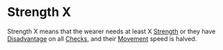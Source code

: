 # Strength X
Strength X means that the wearer needs at least X [Strength](../../../../../Player%20Characters/Chosen%20Statistics/Strength.md) or they have [Disadvantage](../../../../../Game%20Procedures/Dice%20Rolls/Disadvantage.md) on all [Checks](../../../../../Game%20Procedures/Check.md), and their [Movement](../../../../../Game%20Procedures/Movement.md) speed is halved.